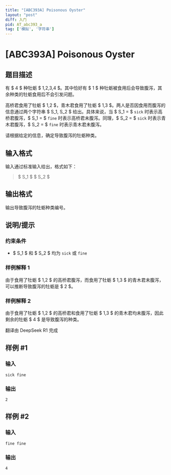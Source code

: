 ```yaml
---
title: "[ABC393A] Poisonous Oyster"
layout: "post"
diff: 入门
pid: AT_abc393_a
tag: ['模拟', '字符串']
---
```


# [ABC393A] Poisonous Oyster

## 题目描述

[problemUrl]: https://atcoder.jp/contests/abc393/tasks/abc393_a

有 $ 4 $ 种牡蛎 $ 1,2,3,4 $。其中恰好有 $ 1 $ 种牡蛎被食用后会导致腹泻，其余种类的牡蛎食用后不会引发问题。

高桥君食用了牡蛎 $ 1,2 $，青木君食用了牡蛎 $ 1,3 $。两人是否因食用而腹泻的信息通过两个字符串 $ S_1, S_2 $ 给出。具体来说，当 $ S_1 = $ `sick` 时表示高桥君腹泻，$ S_1 = $ `fine` 时表示高桥君未腹泻。同理，$ S_2 = $ `sick` 时表示青木君腹泻，$ S_2 = $ `fine` 时表示青木君未腹泻。

请根据给定的信息，确定导致腹泻的牡蛎种类。

## 输入格式

输入通过标准输入给出，格式如下：

> $ S_1 $ $ S_2 $

## 输出格式

输出导致腹泻的牡蛎种类编号。

## 说明/提示

### 约束条件

- $ S_1 $ 和 $ S_2 $ 均为 `sick` 或 `fine`

### 样例解释 1

由于食用了牡蛎 $ 1,2 $ 的高桥君腹泻，而食用了牡蛎 $ 1,3 $ 的青木君未腹泻，可以推断导致腹泻的牡蛎是 $ 2 $。

### 样例解释 2

由于食用了牡蛎 $ 1,2 $ 的高桥君和食用了牡蛎 $ 1,3 $ 的青木君均未腹泻，因此剩余的牡蛎 $ 4 $ 是导致腹泻的种类。

翻译由 DeepSeek R1 完成

## 样例 #1

### 输入

```
sick fine
```

### 输出

```
2
```

## 样例 #2

### 输入

```
fine fine
```

### 输出

```
4
```

